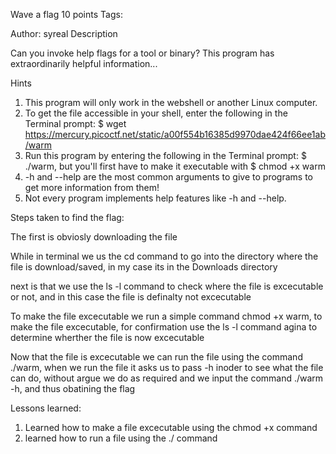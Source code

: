 Wave a flag
10 points
Tags: 

Author: syreal
Description

Can you invoke help flags for a tool or binary? This program has extraordinarily helpful information...

Hints

1. This program will only work in the webshell or another Linux computer.
2. To get the file accessible in your shell, enter the following in the Terminal prompt: $ wget https://mercury.picoctf.net/static/a00f554b16385d9970dae424f66ee1ab/warm
3. Run this program by entering the following in the Terminal prompt: $ ./warm, but you'll first have to make it executable with $ chmod +x warm
4. -h and --help are the most common arguments to give to programs to get more information from them!
5. Not every program implements help features like -h and --help.

Steps taken to find the flag:

The first is obviosly downloading the file

While in terminal we us the cd command to go into the directory where the file is download/saved, in my case its in the Downloads directory

next is that we use the ls -l command to check where the file is excecutable or not, and in this case the file is definalty not excecutable

To make the file excecutable we run a simple command chmod +x warm, to make the file excecutable, for confirmation use the ls -l command agina to determine wherther the file is now excecutable

Now that the file is excecutable we can run the file using the command ./warm, when we run the file it asks us to pass -h inoder to see what the file can do, without argue we do as required and we input the command ./warm -h, and thus obatining the flag

Lessons learned:

1. Learned how to make a file excecutable using the chmod +x command
2. learned how to run a file using the ./ command 